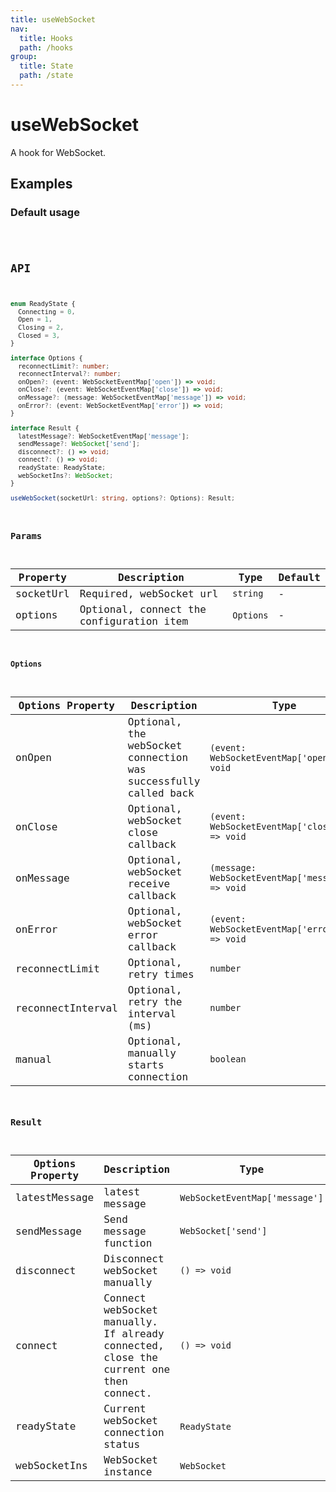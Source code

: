 ```yaml
---
title: useWebSocket
nav:
  title: Hooks
  path: /hooks
group:
  title: State
  path: /state
---
```


# useWebSocket

A hook for WebSocket.

## Examples

### Default usage

<code src="./demo/demo1.tsx" />

## API

```typescript
enum ReadyState {
  Connecting = 0,
  Open = 1,
  Closing = 2,
  Closed = 3,
}

interface Options {
  reconnectLimit?: number;
  reconnectInterval?: number;
  onOpen?: (event: WebSocketEventMap['open']) => void;
  onClose?: (event: WebSocketEventMap['close']) => void;
  onMessage?: (message: WebSocketEventMap['message']) => void;
  onError?: (event: WebSocketEventMap['error']) => void;
}

interface Result {
  latestMessage?: WebSocketEventMap['message'];
  sendMessage?: WebSocket['send'];
  disconnect?: () => void;
  connect?: () => void;
  readyState: ReadyState;
  webSocketIns?: WebSocket;
}

useWebSocket(socketUrl: string, options?: Options): Result;
```

### Params

| Property | Description | Type | Default |
|---------|----------------------------------------------|------------------------|--------|
| socketUrl | Required, webSocket url | `string` | - |
| options | Optional, connect the configuration item | `Options` | - |


#### Options

| Options Property | Description | Type | Default |
|---------|----------------------------------------------|------------------------|--------|
| onOpen | Optional, the webSocket connection was successfully called back | `(event: WebSocketEventMap['open']) => void` | - |
| onClose | Optional, webSocket close callback | `(event: WebSocketEventMap['close']) => void` | - |
| onMessage | Optional, webSocket receive callback | `(message: WebSocketEventMap['message']) => void` | - |
| onError | Optional, webSocket error callback | `(event: WebSocketEventMap['error']) => void` | - |
| reconnectLimit | Optional, retry times | `number` | `3` |
| reconnectInterval | Optional, retry the interval (ms) | `number` | `3000` |
| manual | Optional, manually starts connection | `boolean` | `false` |

### Result

| Options Property | Description | Type |
| ------- | ---- | ------- |
| latestMessage | latest message | `WebSocketEventMap['message']` |
| sendMessage | Send message function | `WebSocket['send']` |
| disconnect | Disconnect webSocket manually | `() => void` |
| connect | Connect webSocket manually. If already connected, close the current one then connect. | `() => void` |
| readyState | Current webSocket connection status | `ReadyState` |
| webSocketIns | WebSocket instance | `WebSocket` |
